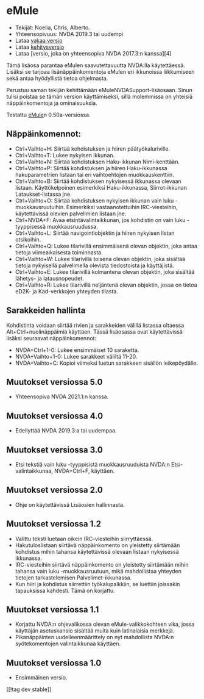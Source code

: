 # eMule #

*	Tekijät: Noelia, Chris, Alberto.
*	Yhteensopivuus: NVDA 2019.3 tai uudempi
*	Lataa [vakaa versio][1]
*	Lataa [kehitysversio][3]
*	Lataa [versio, joka on yhteensopiva NVDA 2017.3:n kanssa][4]

Tämä lisäosa parantaa eMulen saavutettavuutta NVDA:lla käytettäessä.
Lisäksi se tarjoaa lisänäppäinkomentoja eMulen eri ikkunoissa liikkumiseen
sekä antaa hyödyllistä tietoa ohjelmasta.

Perustuu saman tekijän kehittämään eMuleNVDASupport-lisäosaan. Sinun tulisi
poistaa se tämän version käyttämiseksi, sillä molemmissa on yhteisiä
näppäinkomentoja ja ominaisuuksia.

Testattu [eMule][2]n 0.50a-versiossa.

## Näppäinkomennot: ##

*	Ctrl+Vaihto+H: Siirtää kohdistuksen ja hiiren päätyökaluriville.
*	Ctrl+Vaihto+T: Lukee nykyisen ikkunan.
*	Ctrl+Vaihto+N: Siirtää kohdistuksen Haku-ikkunan Nimi-kenttään.
*	Ctrl+Vaihto+P: Siirtää kohdistuksen ja hiiren Haku-ikkunassa
  hakuparametrien listaan tai eri vaihtoehtojen muokkauskenttiin.
*	Ctrl+Vaihto+B: Siirtää kohdistuksen nykyisessä ikkunassa olevaan
  listaan. Käyttökelpoinen esimerkiksi Haku-ikkunassa, Siirrot-ikkunan
  Lataukset-listassa jne.
*	Ctrl+Vaihto+O: Siirtää kohdistuksen nykyisen ikkunan vain luku
  -muokkausruutuihin. Esimerkiksi vastaanotettuihin IRC-viesteihin,
  käytettävissä olevien palvelimien listaan jne.
*	Ctrl+NVDA+F: Avaa etsintävalintaikkunan, jos kohdistin on vain luku
  -tyyppisessä muokkausruudussa.
*	Ctrl+Vaihto+L: Siirtää navigointiobjektin ja hiiren nykyisen listan
  otsikoihin.
*	Ctrl+Vaihto+Q: Lukee tilarivillä ensimmäisenä olevan objektin, joka antaa
  tietoja viimeaikaisesta toiminnasta.
*	Ctrl+Vaihto+W: Lukee tilarivillä toisena olevan objektin, joka sisältää
  tietoja nykyisellä palvelimella olevista tiedostoista ja käyttäjistä.
*	Ctrl+Vaihto+E: Lukee tilarivillä kolmantena olevan objektin, joka sisältää
  lähetys- ja latausnopeudet.
*	Ctrl+Vaihto+R: Lukee tilarivillä neljäntenä olevan objektin, jossa on
  tietoa eD2K- ja Kad-verkkojen yhteyden tilasta.

## Sarakkeiden hallinta ##

Kohdistinta voidaan siirtää rivien ja sarakkeiden välillä listassa oltaessa
Alt+Ctrl+nuolinäppäimiä käyttäen.  Tässä lisäosassa ovat käytettävissä
lisäksi seuraavat näppäinkomennot:

*	NVDA+Ctrl+1-0: Lukee ensimmäiset 10 saraketta.
*	NVDA+Vaihto+1-0: Lukee sarakkeet väliltä 11-20.
*	NVDA+Vaihto+C: Kopioi viimeksi luetun sarakkeen sisällön leikepöydälle.

## Muutokset versiossa 5.0
*	Yhteensopiva NVDA 2021.1:n kanssa.

## Muutokset versiossa 4.0 ##
*	Edellyttää NVDA 2019.3:a tai uudempaa.

## Muutokset versiossa 3.0 ##
*	 Etsi tekstiä vain luku -tyyppisistä muokkausruuduista NVDA:n
   Etsi-valintaikkunaa, NVDA+Ctrl+F, käyttäen.

## Muutokset versiossa 2.0 ##
*	 Ohje on käytettävissä Lisäosien hallinnasta.

## Muutokset versiossa 1.2 ##
*	 Valittu teksti luetaan oikein IRC-viesteihin siirryttäessä.
*	 Hakutuloslistaan siirtävä näppäinkomento on yleistetty siirtämään
   kohdistus mihin tahansa käytettävissä olevaan listaan nykyisessä
   ikkunassa.
*	 IRC-viesteihin siirtävä näppäinkomento on yleistetty siirtämään mihin
   tahansa vain luku -muokkausruutuun, mikä mahdollistaa yhteyden tietojen
   tarkastelemisen Palvelimet-ikkunassa.
*	 Kun hiiri ja kohdistus siirrettiin työkalupalkkiin, se luettiin joissakin
   tapauksissa kahdesti. Tämä on korjattu.

## Muutokset versiossa 1.1 ##
*	 Korjattu NVDA:n ohjevalikossa olevan eMule-valikkokohteen vika, jossa
   käyttäjän asetuskansio sisältää muita kuin latinalaisia merkkejä.
*	 Pikanäppäinten uudelleenmäärittely on nyt mahdollista NVDA:n
   syötekomentojen valintaikkunaa käyttäen.

## Muutokset versiossa 1.0 ##
*	 Ensimmäinen versio.


[[!tag dev stable]]

[1]: https://addons.nvda-project.org/files/get.php?file=em

[2]: https://www.emule-project.net

[3]: https://addons.nvda-project.org/files/get.php?file=em-dev
